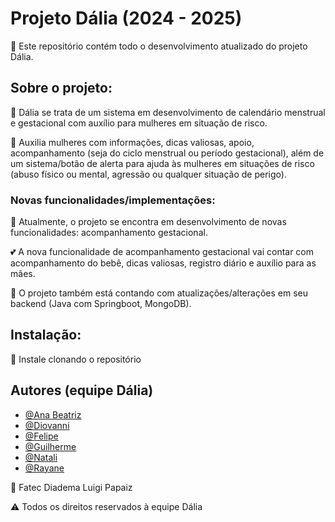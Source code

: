 # Projeto Dália (2024 - 2025)

🔎 Este repositório contém todo o desenvolvimento atualizado do projeto Dália.

## Sobre o projeto:

🌺 Dália se trata de um sistema em desenvolvimento de calendário menstrual e gestacional com
auxílio para mulheres em situação de risco.

📰 Auxilia mulheres com informações, dicas valiosas, apoio, acompanhamento (seja do ciclo menstrual ou
período gestacional), além de um sistema/botão de alerta para ajuda às mulheres em situações de risco
(abuso físico ou mental, agressão ou qualquer situação de perigo).

### Novas funcionalidades/implementações:

🌱 Atualmente, o projeto se encontra em desenvolvimento de novas funcionalidades: acompanhamento
gestacional.

💕 A nova funcionalidade de acompanhamento gestacional vai contar com acompanhamento do bebê, dicas valiosas, 
registro diário e auxílio para as mães.

🎌 O projeto também está contando com atualizações/alterações em seu backend (Java com Springboot, MongoDB).

## Instalação:

📌 Instale clonando o repositório
    
## Autores (equipe Dália)

- [@Ana Beatriz](https://github.com/ana-bia07)
- [@Diovanni](https://github.com/)
- [@Felipe](https://github.com/)
- [@Guilherme](https://github.com/GuilhermeSouza198)
- [@Natali](https://github.com/nouveauromance)
- [@Rayane](https://github.com/RayaneBarrosM)

📍 Fatec Diadema Luigi Papaiz 

⚠️ Todos os direitos reservados à equipe Dália
